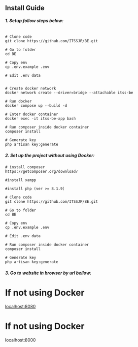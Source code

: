 
## Install Guide
##### 1. Setup follow steps below:
```

# Clone code
git clone https://github.com/ITSSJP/BE.git

# Go to folder
cd BE

# Copy env
cp .env.example .env

# Edit .env data


# Create docker network
docker network create --driver=bridge --attachable itss-be

# Run docker
docker compose up --build -d

# Enter docker container
docker exec -it itss-be-app bash

# Run composer inside docker container
composer install

# Generate key
php artisan key:generate

```
##### 2. Set up the project without using Docker:  
```
# install composer
https://getcomposer.org/download/

#install xampp

#install php (ver >= 8.1.9)

# Clone code
git clone https://github.com/ITSSJP/BE.git

# Go to folder
cd BE

# Copy env
cp .env.example .env

# Edit .env data

# Run composer inside docker container
composer install

# Generate key
php artisan key:generate
```

##### 3. Go to website in browser by url bellow:  
# If not using Docker
[localhost:8080](http://localhost:8080/)

# If not using Docker
localhost:8000

